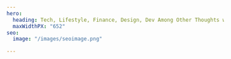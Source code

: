 ```yaml
---
hero:
  heading: Tech, Lifestyle, Finance, Design, Dev Among Other Thoughts with Ajulu.
  maxWidthPX: "652"
seo:
  image: "/images/seoimage.png"

---
```

